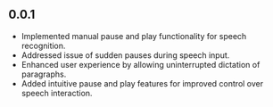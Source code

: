 ## 0.0.1

- Implemented manual pause and play functionality for speech recognition.
- Addressed issue of sudden pauses during speech input.
- Enhanced user experience by allowing uninterrupted dictation of paragraphs.
- Added intuitive pause and play features for improved control over speech interaction.
